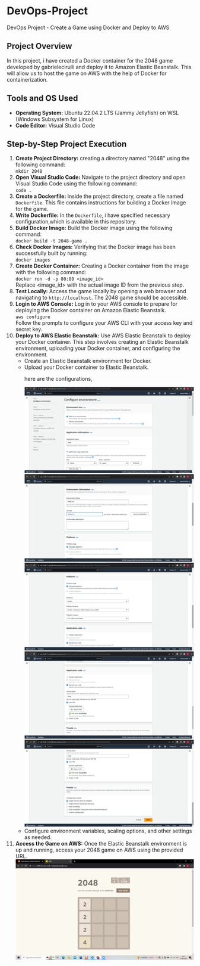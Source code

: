 # DevOps-Project
DevOps Project - Create a Game using Docker and Deploy to AWS

<!-- Project Overview -->
<h2>Project Overview</h2>
<p>In this project, i have  created a Docker container for the 2048 game developed by gabrielecirulli and deploy it to Amazon Elastic Beanstalk. This will allow us to host the game on AWS with the help of Docker for containerization.</p>

<!-- Tools and OS Used -->
<h2>Tools and OS Used</h2>
<ul>
  <li><strong>Operating System:</strong> Ubuntu 22.04.2 LTS (Jammy Jellyfish) on WSL (Windows Subsystem for Linux)</li>
  <li><strong>Code Editor:</strong> Visual Studio Code</li>
</ul>

<!-- Step-by-Step Project Execution -->
<h2>Step-by-Step Project Execution</h2>

<ol>
  <li><strong>Create Project Directory:</strong> creating a directory named "2048" using the following command:<br><code>mkdir 2048</code></li>

  <li><strong>Open Visual Studio Code:</strong> Navigate to the project directory and open Visual Studio Code using the following command:<br><code>code .</code></li>

  <li><strong>Create a Dockerfile:</strong> Inside the project directory, create a file named <code>Dockerfile</code>. This file contains instructions for building a Docker image for the game.</li>

  <li><strong>Write Dockerfile:</strong> In the <code>Dockerfile</code>, i have specified necessary configuration,which is available in this repository.
  </li>

  <li><strong>Build Docker Image:</strong> Build the Docker image using the following command:<br><code>docker build -t 2048-game .</code></li>

  <li><strong>Check Docker Images:</strong> Verifying  that the Docker image has been successfully built by running:<br><code>docker images</code></li>

  <li><strong>Create Docker Container:</strong> Creating a Docker container from the image with the following command:<br><code>docker run -d -p 80:80 &lt;image_id&gt;</code><br>Replace &lt;image_id&gt; with the actual image ID from the previous step.</li>

  <li><strong>Test Locally:</strong> Access the game locally by opening a web browser and navigating to <code>http://localhost</code>. The 2048 game should be accessible.</li>

  <li><strong>Login to AWS Console:</strong> Log in to your AWS console to prepare for deploying the Docker container on Amazon Elastic Beanstalk.<br><code>aws configure</code><br>Follow the prompts to configure your AWS CLI with your access key and secret key.</li>

  <li><strong>Deploy to AWS Elastic Beanstalk:</strong> Use AWS Elastic Beanstalk to deploy your Docker container. This step involves creating an Elastic Beanstalk environment, uploading your Docker container, and configuring the environment.
    <ul>
      <li>Create an Elastic Beanstalk environment for Docker.</li>
      <li>Upload your Docker container to Elastic Beanstalk.</li>

  here are the configurations,

  
  <img src="screenshots/Configure Env..png" alt="Configure Environment">
    <img src="screenshots/Environment Info.png" alt="Environment Info">
    <img src="screenshots/Platform.png" alt="Platform">
    <img src="screenshots/Application code.png" alt="Application code">
    <img src="screenshots/Presets.png" alt="Presets">
      <li>Configure environment variables, scaling options, and other settings as needed.</li>
    </ul>
  </li>
  <li><strong>Access the Game on AWS:</strong> Once the Elastic Beanstalk environment is up and running, access your 2048 game on AWS using the provided URL.</li>
<img src="screenshots/Game launched.png" alt="Game launched">
